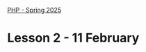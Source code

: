 [PHP - Spring 2025](https://github.com/arturomorarioja-kea/WD_PHP_F25/blob/main/README.md)

# Lesson 2 - 11 February

[## Exercise solutions]: #
[- Tax calculator(https://github.com/arturomorarioja/php_tax_calculator)]: #
[- Temperature converter(https://github.com/arturomorarioja/php_temperature_converter) --> Move the calculation to a function in src/ and show require_once]: #

[--> 1 Error management. Slides. Code sample]: #
[--> 2 File management. Slides. Code sample. In-class exercise]: #
[--> 3 Cookies. Slides. Code sample. In-class exercise]: #
[--> 4 PDO. Live sample]: #

[--> ROLLCALL]: #

[## In-class exercises]: #

[### Language cookies]: #
[Write a PHP application that changes the language of the text to display via cookies:]: #

[!image(https://github.com/user-attachments/assets/8b5ebf44-06fc-49db-b9cb-f4490adef826)]: #

[!image(https://github.com/user-attachments/assets/3c4e79a1-d080-41b6-8876-9664bbb032e2)]: #

[Find the texts in both languages in the files `kea_en.json`(https://github.com/arturomorarioja-kea/WD_PHP_F25/blob/main/Lesson02/kea_en.json) and `kea_da.json`(https://github.com/arturomorarioja-kea/WD_PHP_F25/blob/main/Lesson02/kea_da.json).]: #

[**Notice**]: #
[To make the dropdown trigger the change without a submit button, you need to add a little JavaScript that submits the form where the dropdown is upon its `change` event.]: #

[### Danske museer]: #
[Write a PHP application that reads information about Danish museums from the file `museums.json`(https://github.com/arturomorarioja-kea/WD_PHP_F25/blob/main/Lesson02/museums.json) and displays it in a table:]: #

[!image(https://github.com/user-attachments/assets/704f5835-9914-473e-9948-c8b7cd369cc8)]: #

[Proposed solution(https://github.com/arturomorarioja/php_danske_museer)]: #

[## Homework]: #
[Check out these code samples:]: #
[  - Error management(https://github.com/arturomorarioja/php_error_management)]: #
[  - File management(https://github.com/arturomorarioja/php_file_management)]: #
[  - KEA IT degrees(https://github.com/arturomorarioja/kea-it-degrees). It reads the information to display from a JSON file]: #
[  - Cookie management(https://github.com/arturomorarioja/php_cookies)]: #

[Do the following exercises:]: #
[- Restaurant KEA. Add PHP to the code of the Restaurant KEA sample(https://github.com/arturomorarioja/kea_css_restaurant_solution) so that:]: #
[  - There is no redundant HTML code]: #
[  - When the user fills out and sends the contact form, the information is stored in a text file]: #
[  - Proposed solution(https://github.com/arturomorarioja/php_restaurant)]: #
[- Logger. Create a logger function `logFile()` that logs information to an HTML file with the following requirements]: #
[  - The log file will be in a directory called "log" in the root directory of the application]: #
[  - The name of the log file will be "log" plus the present date in yyyyMMdd format with extension ".htm" (e.g., "log_20250211.htm"). That is, there will be one log file per day to which every piece of information to log will be appended]: #
[  - The logging function will receive as parameters one or several strings or arrays of strings to log. Check out variadic functions in PHP(https://www.php.net/manual/en/functions.arguments.php#functions.variable-arg-list)]: #
[  - Each text to be logged will preceded by the date and time in the following format: "--- yyyy-MM-dd hh:mm:ss xM ---"]: #
[--> Fix the missing brackets in the sample below]: #
[  - E.g., if the user runs `logText('Message 1', 'Hello there', 'Further messages', 'One message', 'Another message', 'A further message');`, the information in `log20250210.htm`(https://github.com/arturomorarioja-kea/WD_PHP_F25/blob/main/Lesson02/log20250210.htm) will be logged]: #
[  - PHP functions and magic variables you may want to research for this exercise: `__DIR__`, `is_dir()`, `mkdir()`, `file_exists()`, `date()`, `time()`, `gettype()`]: #
[  - Proposed solution(https://github.com/arturomorarioja/php_logger)]: #
